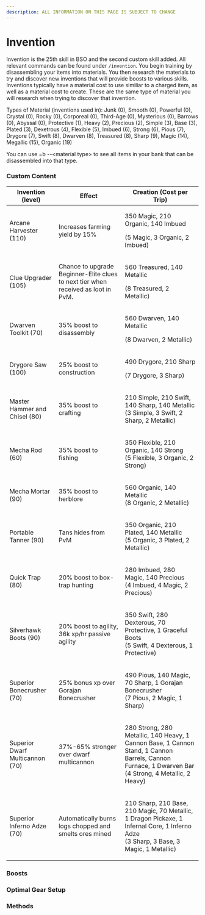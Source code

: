 ```yaml
---
description: ALL INFORMATION ON THIS PAGE IS SUBJECT TO CHANGE
---
```


# Invention

Invention is the 25th skill in BSO and the second custom skill added. All relevant commands can be found under `/invention`. You begin training by disassembling your items into materials. You then research the materials to try and discover new inventions that will provide boosts to various skills. Inventions typically have a material cost to use similiar to a charged item, as well as a material cost to create. These are the same type of material you will research when trying to discover that invention.&#x20;

Types of Material (inventions used in): Junk (0), Smooth (0), Powerful (0), Crystal (0), Rocky (0), Corporeal (0), Third-Age (0), Mysterious (0), Barrows (0), Abyssal (0), Protective (1), Heavy (2), Precious (2), Simple (3), Base (3), Plated (3), Dexetrous (4), Flexible (5), Imbued (6), Strong (6), Pious (7), Drygore (7), Swift (8), Dwarven (8), Treasured (8), Sharp (9), Magic (14), Megallic (15), Organic (19)

You can use =b --\<material type> to see all items in your bank that can be disassembled into that type.&#x20;

### Custom Content

| Invention (level)               | Effect                                                                            | Creation (Cost per Trip)                                                                                                                                      |
| ------------------------------- | --------------------------------------------------------------------------------- | ------------------------------------------------------------------------------------------------------------------------------------------------------------- |
| Arcane Harvester (110)          | Increases farming yield by 15%                                                    | <p>350 Magic, 210 Organic, 140 Imbued </p><p>(5 Magic, 3 Organic, 2 Imbued)</p>                                                                               |
| Clue Upgrader (105)             | Chance to upgrade Beginner-Elite clues to next tier when received as loot in PvM. | <p>560 Treasured, 140 Metallic</p><p>(8 Treasured, 2 Metallic)</p>                                                                                            |
| Dwarven Toolkit (70)            | 35% boost to disassembly                                                          | <p>560 Dwarven, 140 Metallic</p><p>(8 Dwarven, 2 Metallic)</p>                                                                                                |
| Drygore Saw (100)               | 25% boost to construction                                                         | <p>490 Drygore, 210 Sharp</p><p>(7 Drygore, 3 Sharp)</p>                                                                                                      |
| Master Hammer and Chisel (80)   | 35% boost to crafting                                                             | <p>210 Simple, 210 Swift, 140 Sharp, 140 Metallic<br>(3 Simple, 3 Swift, 2 Sharp, 2 Metallic)</p>                                                             |
| Mecha Rod (60)                  | 35% boost to fishing                                                              | <p>350 Flexible, 210 Organic, 140 Strong<br>(5 Flexible, 3 Organic, 2 Strong)</p>                                                                             |
| Mecha Mortar (90)               | 35% boost to herblore                                                             | <p>560 Organic, 140 Metallic<br>(8 Organic, 2 Metallic)</p>                                                                                                   |
| Portable Tanner (90)            | Tans hides from PvM                                                               | <p>350 Organic, 210 Plated, 140 Metallic<br>(5 Organic, 3 Plated, 2 Metallic)</p>                                                                             |
| Quick Trap (80)                 | 20% boost to box-trap hunting                                                     | <p>280 Imbued, 280 Magic, 140 Precious<br>(4 Imbued, 4 Magic, 2 Precious)</p>                                                                                 |
| Silverhawk Boots (90)           | 20% boost to agility, 36k xp/hr passive agility                                   | <p>350 Swift, 280 Dexterous, 70 Protective, 1 Graceful Boots<br>(5 Swift, 4 Dexterous, 1 Protective)<br></p>                                                  |
| Superior Bonecrusher (70)       | 25% bonus xp over Gorajan Bonecrusher                                             | <p>490 Pious, 140 Magic, 70 Sharp, 1 Gorajan Bonecrusher<br>(7 Pious, 2 Magic, 1 Sharp)</p>                                                                   |
| Superior Dwarf Multicannon (70) | 37%-65% stronger over dwarf multicannon                                           | <p>280 Strong, 280 Metallic, 140 Heavy, 1 Cannon Base, 1 Cannon Stand, 1 Cannon Barrels, Cannon Furnace, 1 Dwarven Bar<br>(4 Strong, 4 Metallic, 2 Heavy)</p> |
| Superior Inferno Adze (70)      | Automatically burns logs chopped and smelts ores mined                            | <p>210 Sharp, 210 Base, 210 Magic, 70 Metallic, 1 Dragon Pickaxe, 1 Infernal Core, 1 Inferno Adze<br>(3 Sharp, 3 Base, 3 Magic, 1 Metallic)</p>               |

### Boosts

### Optimal Gear Setup

### Methods



